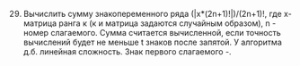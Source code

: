 29. Вычислить сумму знакопеременного ряда (|х*(2n+1)!|)/(2n+1)!, где х-матрица ранга к (к и матрица задаются случайным образом), n - номер слагаемого. Сумма считается вычисленной, если точность вычислений будет не меньше t знаков после запятой. У алгоритма д.б. линейная сложность. Знак первого слагаемого  -.
